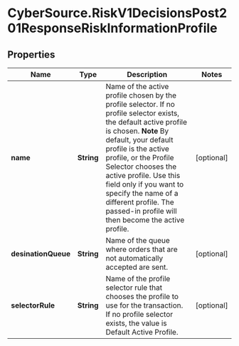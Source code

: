 # CyberSource.RiskV1DecisionsPost201ResponseRiskInformationProfile

## Properties
Name | Type | Description | Notes
------------ | ------------- | ------------- | -------------
**name** | **String** | Name of the active profile chosen by the profile selector. If no profile selector exists, the default active profile is chosen.  **Note** By default, your default profile is the active profile, or the Profile Selector chooses the active profile. Use this field only if you want to specify the name of a different profile. The passed-in profile will then become the active profile.  | [optional] 
**desinationQueue** | **String** | Name of the queue where orders that are not automatically accepted are sent.  | [optional] 
**selectorRule** | **String** | Name of the profile selector rule that chooses the profile to use for the transaction. If no profile selector exists, the value is Default Active Profile.  | [optional] 


